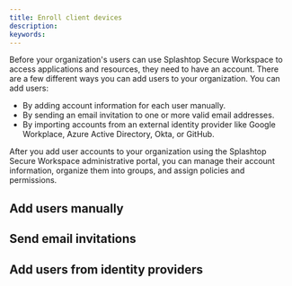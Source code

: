 ```yaml
---
title: Enroll client devices
description:
keywords:
---
```


Before your organization's users can use Splashtop Secure Workspace to access applications and resources, they need to have an account. There are a few different ways you can add users to your organization.
You can add users:

* By adding account information for each user manually.
* By sending an email invitation to one or more valid email addresses.
* By importing accounts from an external identity provider like Google Workplace, Azure Active Directory, Okta, or GitHub.

After you add user accounts to your organization using the Splashtop Secure Workspace administrative portal, you can manage their account information, organize them into groups, and assign policies and permissions.

## Add users manually


## Send email invitations


## Add users from identity providers
